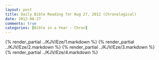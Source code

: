 ```yaml
---
layout: post
title: Daily Bible Reading for Aug 27, 2012 (Chronological)
date: 2012-08-27
comments: true
categories: [Bible in a Year - Chron]
---
```

{% render_partial ../KJV/Eze/1.markdown %}
{% render_partial ../KJV/Eze/2.markdown %}
{% render_partial ../KJV/Eze/3.markdown %}
{% render_partial ../KJV/Eze/4.markdown %}
